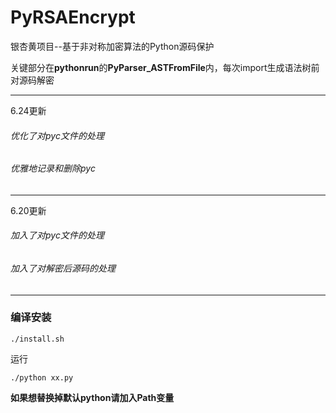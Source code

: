 # PyRSAEncrypt
银杏黄项目--基于非对称加密算法的Python源码保护

关键部分在**pythonrun**的**PyParser_ASTFromFile**内，每次import生成语法树前对源码解密


_ _ _
6.24更新
###### 优化了对pyc文件的处理
###### 优雅地记录和删除pyc
_ _ _
6.20更新
###### 加入了对pyc文件的处理
###### 加入了对解密后源码的处理
_ _ _



### 编译安装
```
./install.sh
```


运行
```
./python xx.py
```
**如果想替换掉默认python请加入Path变量**

